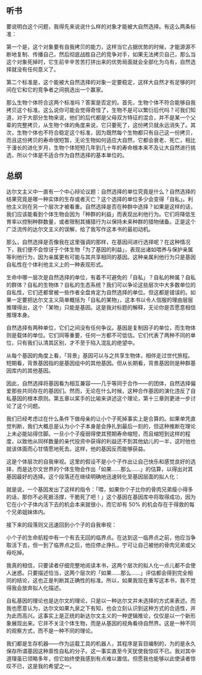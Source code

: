 ## 听书

要说明白这个问题，我得先来说说什么样的对象才能被大自然选择。有这么两条标准：

第一个是，这个对象要有自我拷贝的能力，这样当它占据优势的时候，才能源源不断地复制、传播自己，然后彻底战胜自己的竞争对手，如果无法拷贝自己，那么当这个对象死掉时，它生前辛辛苦苦打拼出来的优势局面就会全部化为乌有，自然选择就没有任何意义了。

第二个标准是，这个能被大自然选择的对象一定要稳定，这样大自然才有足够的时间在它和它的竞争者之间挑选出一个赢家。

那么生物个体符合这两个标准吗？答案是否定的。首先，生物个体不符合能够自我拷贝这个标准。这么说你可能会觉得奇怪了，生物不是可以繁衍后代吗？可我们知道，对于大部分生物来说，他们的后代都是父母双方特征的混合，并不是某一个父辈的完整拷贝，从生物个体的角度来说，它只要死了，这份拷贝就永远消失了。其次，生物个体也不符合稳定这个标准，因为既然每个生物都只有自己这一份拷贝，而且这份拷贝的寿命很短暂，无论生物如何适应大自然，它都会衰老、死亡，相比于漫长的进化岁月，生物个体短短几年到几十年的寿命根本来不及让大自然进行挑选，所以个体是不适合作为自然选择的基本单位的。

## 总纲

达尔文主义中一直有一个中心辩论议题：自然选择的单位究竟是什么？自然选择的结果究竟是哪一种实体的生存或者灭亡？这个选择的单位多少会变得「自私」。利他主义则在另一个层次才被看重。自然选择是否在种群中选择？如果是这样的话，我们应该能看到个体生物会因为「种群的利益」而表现出利他行为。它们将降低生育率以控制种群数量，或者限制其捕猎行为以保持未来种群的猎物储备。正是这个广泛流传的达尔文主义的误解，给了我写作这本书的最初动机。

那么，自然选择是否像我在这里强调的那样，在基因间进行选择呢？在这种情况下，我们便不会惊讶于个体生物「为了基因的利益」，表现出诸如喂养与保护亲属等利他行为，因为亲属更有可能与其共享相同的基因。这种亲属利他行为只是基因自私性在个体利他主义上的一种表现形式。

生命中哪一层次是自然选择的单位，有着不可避免的「自私」？自私的种属？自私的群体？自私的生物体？自私的生态系统？我们可以争论这些层次中大多数单位的自私性，它们还都曾被一些作者全盘肯定为自然选择的单位。但这都是错误的。如果一定要把达尔文主义简单概括为「自私的某物」，这本书以令人信服的理由层层推理得出，这个「某物」只能是基因。这是我对标题的解释，无论你是否愿意相信推理本身。

自然选择有两种单位，它们之间没有任何争议。基因是复制因子的单位，而生物体则是载体的单位。它们同等重要，任何一方都不可低估。它们代表了两种不同的单位，只有我们认清其区别，才不至于陷入混乱的绝望中。

从每个基因的角度上看，「背景」基因可以与之共享生物体，相伴走过世代旅程。短期看，背景基因指的是基因组中的其他基因。但从长期看，背景基因则是种群基因库内的其他基因。

因此，自然选择将基因看为相互兼容——几乎等同于合作——的团体，自然选择偏爱那些共同存在的基因们。然而，无论在什么时候，这种合作基因的演化违反了自私基因的根本原则。第五章以桨手的比喻来讲述这个理论，第十三章则更进一步讨论了这个问题。

我们已经考虑过在什么条件下做母亲的让小个子死掉事实上是合算的。如果单凭直觉判断，我们大概总是认为小个子本身是会挣扎到最后一刻的，但这种推断在理论上未必能站得住脚。一旦小个子瘦弱得使其预期寿命缩短，而且缩短到这样的程度，以致他从同样数量的亲代投资中获得的利益还不到其他幼儿的一半，这时他也就该体面而心甘情愿地死去。这样，他的基因反而能够获益。

这是个体层次的自我审视。这里的假设不是小个子作出让自己快乐和感觉良好的选择，而是达尔文世界的个体生物会作出「如果……那么……」的估算，以得出对其基因最好的选择。这个段落还在继续明确地迅速转化至基因层面的拟人化：

就是说，一个基因发出了这样的指令：「喂，如果你个子比你的骨肉兄弟瘦小得多的话，那你不必死捱活撑，干脆死了吧！」这个基因在基因库中将取得成功，因为它在小个子体内活下去的机会本来就很小，而它却有 50% 的机会存在于得救的每个兄弟姐妹体内。

接下来的段落则又迅速回到小个子的自我审视：

小个子的生命航程中有一个有去无回的临界点。在达到这一临界点之前，他应当争取活下去，但一到了临界点之后，他应停止挣扎，宁可让自己被他的骨肉兄弟或父母吃掉。

我真的相信，只要读者仔细完整地阅读本书，这两个层次的拟人化一点儿都不会使人迷惑。只要描述恰当，这两个层次的「如果……那么……」评估都会得到完全相同的结论，这也正是判断其正确性的标准。所以，如果我现在重写这本书，我不觉得我会放弃拟人化描述。

自私基因的理论也是达尔文的理论，只是以一种达尔文并未选择的方式来表述。而我也愿意认为，达尔文如果九泉之下有知，也会立刻认识到这种方式的合适性，并为此而高兴。这事实上是正统的新达尔文主义的一种逻辑推论，仅仅是以一个新形象展现出来。它并不关注个体生物，而是从基因的视角看待自然界。这是一种不同的观察方式，而不是一种不同的理论。

我们都是生存机器——作为运载工具的机器人，其程序是盲目编制的，为的是永久保存所谓基因这种禀性自私的分子。这一事实直至今天犹使我惊叹不已。我对其中道理虽已领略多年，但它始终使我感到有点难以置信。但愿我也能够以此使读者惊叹不已，这是我的希望之一。

